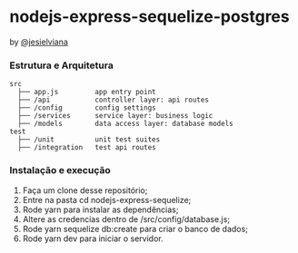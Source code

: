 # nodejs-express-sequelize-postgres

by [@jesielviana](https://twitter.com/jesielviana)

### Estrutura e Arquitetura 

```shell
src
  ├── app.js         app entry point
  ├── /api           controller layer: api routes
  ├── /config        config settings
  ├── /services      service layer: business logic
  ├── /models        data access layer: database models	
test       
  ├── /unit          unit test suites
  ├── /integration   test api routes
 ```

### Instalação e execução

1. Faça um clone desse repositório;
1. Entre na pasta cd nodejs-express-sequelize;
1. Rode yarn para instalar as dependências;
1. Altere as credencias dentro de /src/config/database.js;
1. Rode yarn sequelize db:create para criar o banco de dados;
1. Rode yarn dev para iniciar o servidor.
